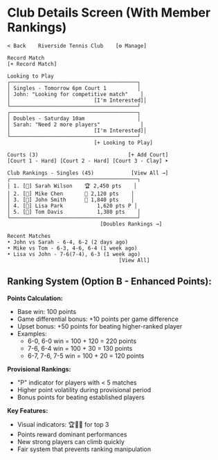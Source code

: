 # Club Details Screen (With Member Rankings)

```
< Back    Riverside Tennis Club    [⚙️ Manage]

Record Match
[+ Record Match]

Looking to Play
┌─────────────────────────────────────────┐
│ Singles - Tomorrow 6pm Court 1          │
│ John: "Looking for competitive match"    │
│                           [I'm Interested]│
└─────────────────────────────────────────┘
┌─────────────────────────────────────────┐
│ Doubles - Saturday 10am                 │
│ Sarah: "Need 2 more players"             │
│                           [I'm Interested]│
└─────────────────────────────────────────┘
                            [+ Looking to Play]

Courts (3)                             [+ Add Court]
[Court 1 - Hard] [Court 2 - Hard] [Court 3 - Clay] ➤

Club Rankings - Singles (45)            [View All →]
┌─────────────────────────────────────────┐
│ 1. [👤] Sarah Wilson    🏆 2,450 pts    │
│ 2. [👤] Mike Chen       🥈 2,120 pts    │  
│ 3. [👤] John Smith      🥉 1,840 pts    │
│ 4. [👤] Lisa Park           1,620 pts P │
│ 5. [👤] Tom Davis           1,380 pts    │
└─────────────────────────────────────────┘
                              [Doubles Rankings →]

Recent Matches
• John vs Sarah - 6-4, 6-2 (2 days ago)
• Mike vs Tom - 6-3, 4-6, 6-4 (1 week ago)
• Lisa vs John - 7-6(7-4), 6-3 (1 week ago)
                                    [View All]
```

## Ranking System (Option B - Enhanced Points):

**Points Calculation:**
- Base win: 100 points
- Game differential bonus: +10 points per game difference
- Upset bonus: +50 points for beating higher-ranked player
- Examples:
  - 6-0, 6-0 win = 100 + 120 = 220 points
  - 7-6, 6-4 win = 100 + 30 = 130 points
  - 6-7, 7-6, 7-5 win = 100 + 20 = 120 points

**Provisional Rankings:**
- "P" indicator for players with < 5 matches
- Higher point volatility during provisional period
- Bonus points for beating established players

**Key Features:**
- Visual indicators: 🏆🥈🥉 for top 3
- Points reward dominant performances
- New strong players can climb quickly
- Fair system that prevents ranking manipulation